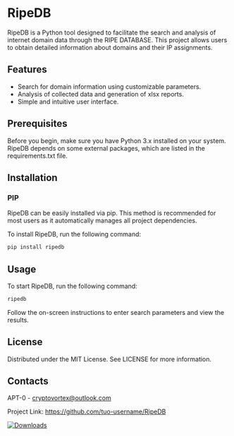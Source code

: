 # RipeDB


RipeDB is a Python tool designed to facilitate the search and analysis of internet domain data through the RIPE DATABASE. This project allows users to obtain detailed information about domains and their IP assignments.

## Features

- Search for domain information using customizable parameters.
- Analysis of collected data and generation of xlsx reports.
- Simple and intuitive user interface.

## Prerequisites

Before you begin, make sure you have Python 3.x installed on your system. RipeDB depends on some external packages, which are listed in the requirements.txt file.

## Installation

### PIP
RipeDB can be easily installed via pip. This method is recommended for most users as it automatically manages all project dependencies.

To install RipeDB, run the following command:

```bash
pip install ripedb
```
## Usage
To start RipeDB, run the following command:
```bash
ripedb
```
Follow the on-screen instructions to enter search parameters and view the results.

## License
Distributed under the MIT License. See LICENSE for more information.

## Contacts
APT-0  - cryptovortex@outlook.com

Project Link: https://github.com/tuo-username/RipeDB

[![Downloads](https://static.pepy.tech/badge/ripedb)](https://pepy.tech/project/ripedb)